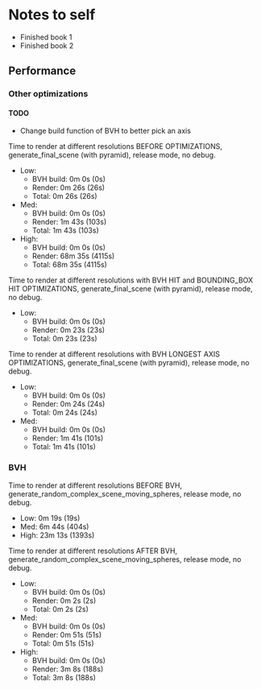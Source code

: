 # Notes to self

- Finished book 1
- Finished book 2

## Performance

### Other optimizations

#### TODO

- Change build function of BVH to better pick an axis

Time to render at different resolutions BEFORE OPTIMIZATIONS,
generate_final_scene (with pyramid), release mode, no debug.

- Low:
  - BVH build: 0m 0s (0s)
  - Render: 0m 26s (26s)
  - Total: 0m 26s (26s)
- Med:
  - BVH build: 0m 0s (0s)
  - Render: 1m 43s (103s)
  - Total: 1m 43s (103s)
- High:
  - BVH build: 0m 0s (0s)
  - Render: 68m 35s (4115s)
  - Total: 68m 35s (4115s)

Time to render at different resolutions with BVH HIT and BOUNDING_BOX HIT OPTIMIZATIONS,
generate_final_scene (with pyramid), release mode, no debug.

- Low:
  - BVH build: 0m 0s (0s)
  - Render: 0m 23s (23s)
  - Total: 0m 23s (23s)

Time to render at different resolutions with BVH LONGEST AXIS OPTIMIZATIONS,
generate_final_scene (with pyramid), release mode, no debug.

- Low:
  - BVH build: 0m 0s (0s)
  - Render: 0m 24s (24s)
  - Total: 0m 24s (24s)
- Med:
  - BVH build: 0m 0s (0s)
  - Render: 1m 41s (101s)
  - Total: 1m 41s (101s)

### BVH

Time to render at different resolutions BEFORE BVH,
generate_random_complex_scene_moving_spheres, release mode, no debug.

- Low: 0m 19s (19s)
- Med: 6m 44s (404s)
- High: 23m 13s (1393s)

Time to render at different resolutions AFTER BVH,
generate_random_complex_scene_moving_spheres, release mode, no debug.

- Low:
  - BVH build: 0m 0s (0s)
  - Render: 0m 2s (2s)
  - Total: 0m 2s (2s)
- Med:
  - BVH build: 0m 0s (0s)
  - Render: 0m 51s (51s)
  - Total: 0m 51s (51s)
- High:
  - BVH build: 0m 0s (0s)
  - Render: 3m 8s (188s)
  - Total: 3m 8s (188s)
